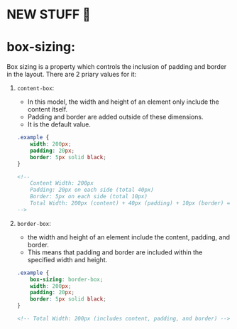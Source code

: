 # NEW STUFF 🗿

# box-sizing:

Box sizing is a property which controls the inclusion of padding and border in the layout. There are 2 priary values for it:
1. `content-box`: 
    * In this model, the width and height of an element only include the content itself. 
    * Padding and border are added outside of these dimensions.
    * It is the default value.
    ```css
    .example {
        width: 200px;
        padding: 20px;
        border: 5px solid black;
    }
    ```
    ```html
    <!--
        Content Width: 200px
        Padding: 20px on each side (total 40px)
        Border: 5px on each side (total 10px)
        Total Width: 200px (content) + 40px (padding) + 10px (border) = 250px
    -->
    ```

2. `border-box`:
    * the width and height of an element include the content, padding, and border. 
    * This means that padding and border are included within the specified width and height.
    ```css
    .example {
        box-sizing: border-box;
        width: 200px;
        padding: 20px;
        border: 5px solid black;
    }
    ```
    ```html
    <!-- Total Width: 200px (includes content, padding, and border) -->
